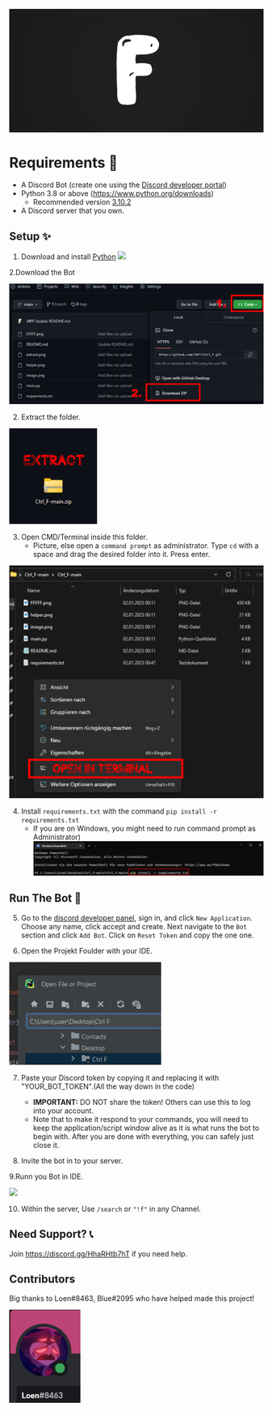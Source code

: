 <p align="center">
  <img alt="Ctrl F" src="https://github.com/J4FF/Ctrl_F/blob/main/GitImage's/FFFFF.png" width="750px">
</p>

# Requirements 🧾
- A Discord Bot (create one using the [Discord developer portal](https://discord.com/developers/applications))
- Python 3.8 or above (https://www.python.org/downloads)
  - Recommended version [3.10.2](https://www.python.org/downloads/release/python-3102/)
- A Discord server that you own.
  
## Setup ✨
1. Download and install [Python](https://www.python.org/downloads) 
![](https://i.alexflipnote.dev/2Ucs5Hf.png)

2.Download the Bot

![](https://github.com/J4FF/Ctrl_F/blob/main/GitImage's/unszip.png)


2. Extract the folder.
 
 ![](https://github.com/J4FF/Ctrl_F/blob/main/GitImage's/extract.png)

3. Open CMD/Terminal inside this folder.
   - Picture, else open a `command prompt` as administrator. Type `cd` with a space and drag the desired folder into it. Press enter.

![](https://github.com/J4FF/Ctrl_F/blob/main/GitImage's/terminal.png)

4. Install `requirements.txt` with the command `pip install -r requirements.txt`
   - If you are on Windows, you might need to run command prompt as Administrator)
 ![](https://github.com/J4FF/Ctrl_F/blob/main/GitImage's/installr.png)

## Run The Bot 🤖
5. Go to the [discord developer panel](https://discord.com/developers/applications), sign in, and click `New Application`. Choose any name, click accept and create. Next navigate to the `Bot` section and click `Add Bot`.  Click on `Reset Token` and copy the one one.

6. Open the Projekt Foulder with your IDE.

  ![](https://github.com/J4FF/Ctrl_F/blob/main/GitImage's/image.png)

7. Paste your Discord token by copying it and replacing it with "YOUR_BOT_TOKEN".(All the way down in the code)
   - **IMPORTANT:** DO NOT share the token! Others can use this to log into your account.
   - Note that to make it respond to your commands, you will need to keep the application/script window alive as it is what runs the bot to begin with. After you are done with everything, you can safely just close it.

8. Invite the bot in to your server.

9.Runn you Bot in IDE.

  ![](https://github.com/J4FF/Ctrl_F/blob/main/GitImage's/ide.png)
  
10. Within the server, Use `/search` or `"!f"` in any Channel.

## Need Support? 📞
Join https://discord.gg/HhaRHtb7hT if you need help.

## Contributors
Big thanks to Loen#8463, Blue#2095 who have helped made this project!

  <img src="https://github.com/J4FF/Ctrl_F/blob/main/GitImage's/helper.png" />
  

